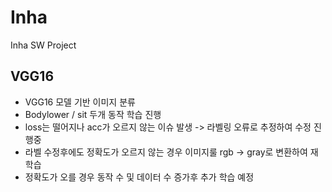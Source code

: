 # Inha
Inha SW Project 

## VGG16
- VGG16 모델 기반 이미지 분류
- Bodylower / sit 두개 동작 학습 진행
- loss는 떨어지나 acc가 오르지 않는 이슈 발생 -> 라벨링 오류로 추정하여 수정 진행중
- 라벨 수정후에도 정확도가 오르지 않는 경우 이미지룰 rgb -> gray로 변환하여 재 학습
- 정확도가 오를 경우 동작 수 및 데이터 수 증가후 추가 학습 예정
